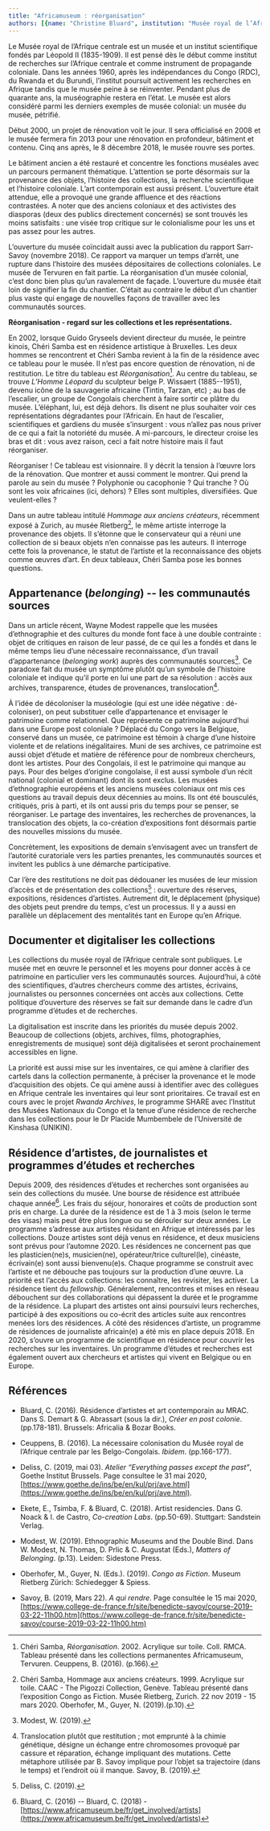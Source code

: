 ```yaml
---
title: "Africamuseum : réorganisation"
authors: [{name: "Christine Bluard", institution: "Musée royal de l’Afrique centrale (Africamuseum) – Tervuren, Belgique"}]
---
```


Le Musée royal de l’Afrique centrale est un musée et un institut
scientifique fondés par Léopold II (1835-1909). Il est pensé dès le
début comme institut de recherches sur l’Afrique centrale et comme
instrument de propagande coloniale. Dans les années 1960, après les
indépendances du Congo (RDC), du Rwanda et du Burundi, l’institut
poursuit activement les recherches en Afrique tandis que le musée peine
à se réinventer. Pendant plus de quarante ans, la muséographie restera
en l’état. Le musée est alors considéré parmi les derniers exemples de
musée colonial: un musée du musée, pétrifié.

Début 2000, un projet de rénovation voit le jour. Il sera officialisé en
2008 et le musée fermera fin 2013 pour une rénovation en profondeur,
bâtiment et contenu. Cinq ans après, le 8 décembre 2018, le musée rouvre
ses portes.

Le bâtiment ancien a été restauré et concentre les fonctions muséales
avec un parcours permanent thématique. L’attention se porte désormais
sur la provenance des objets, l’histoire des collections, la recherche
scientifique et l’histoire coloniale. L’art contemporain est aussi
présent. L’ouverture était attendue, elle a provoqué une grande
affluence et des réactions contrastées. A noter que des anciens
coloniaux et des activistes des diasporas (deux des publics directement
concernés) se sont trouvés les moins satisfaits : une visée trop
critique sur le colonialisme pour les uns et pas assez pour les autres.

L’ouverture du musée coïncidait aussi avec la publication du rapport
Sarr-Savoy (novembre 2018). Ce rapport va marquer un temps d’arrêt, une
rupture dans l’histoire des musées dépositaires de collections
coloniales. Le musée de Tervuren en fait partie. La réorganisation d’un
musée colonial, c’est donc bien plus qu’un ravalement de façade.
L’ouverture du musée était loin de signifier la fin du chantier. C’était
au contraire le début d’un chantier plus vaste qui engage de nouvelles
façons de travailler avec les communautés sources.

**Réorganisation - regard sur les collections et les représentations.**

En 2002, lorsque Guido Gryseels devient directeur du musée, le peintre
kinois, Chéri Samba est en résidence artistique à Bruxelles. Les deux
hommes se rencontrent et Chéri Samba revient à la fin de la résidence
avec ce tableau pour le musée. Il n’est pas encore question de
rénovation, ni de restitution. Le titre du tableau
est *Réorganisation*[^1]. Au centre du tableau, se trouve *L’Homme
Léopard* du sculpteur belge P. Wissaert (1885--1951), devenu icône de la
sauvagerie africaine (Tintin, Tarzan, etc) ; au bas de l’escalier, un
groupe de Congolais cherchent à faire sortir ce plâtre du musée.
L’éléphant, lui, est déjà dehors. Ils disent ne plus souhaiter voir ces
représentations dégradantes pour l’Africain. En haut de l’escalier,
scientifiques et gardiens du musée s’insurgent : vous n’allez pas nous
priver de ce qui a fait la notoriété du musée. A mi-parcours, le
directeur croise les bras et dit : vous avez raison, ceci a fait notre
histoire mais il faut réorganiser.

Réorganiser ! Ce tableau est visionnaire. Il y décrit la tension à
l’œuvre lors de la rénovation. Que montrer et aussi comment le montrer.
Qui prend la parole au sein du musée ? Polyphonie ou cacophonie ? Qui
tranche ? Où sont les voix africaines (ici, dehors) ? Elles sont
multiples, diversifiées. Que veulent-elles ?

Dans un autre tableau intitulé *Hommage aux anciens créateurs*,
récemment exposé à Zurich, au musée Rietberg[^2], le même artiste
interroge la provenance des objets. Il s’étonne que le conservateur qui
a réuni une collection de si beaux objets n’en connaisse pas les
auteurs. Il interroge cette fois la provenance, le statut de l’artiste
et la reconnaissance des objets comme œuvres d’art. En deux tableaux,
Chéri Samba pose les bonnes questions.

## Appartenance (*belonging*) -- les communautés sources

Dans un article récent, Wayne Modest rappelle que les musées
d’ethnographie et des cultures du monde font face à une double
contrainte : objet de critiques en raison de leur passé, de ce qui les a
fondés et dans le même temps lieu d’une nécessaire reconnaissance, d’un
travail d’appartenance (*belonging work*) auprès des communautés
sources[^3]. Ce paradoxe fait du musée un symptôme plutôt qu’un symbole
de l’histoire coloniale et indique qu’il porte en lui une part de sa
résolution : accès aux archives, transparence, études de provenances,
translocation[^4].

À l’idée de décoloniser la muséologie (qui est une idée négative :
dé-coloniser), on peut substituer celle d’appartenance et envisager le
patrimoine comme relationnel. Que représente ce patrimoine aujourd’hui
dans une Europe post coloniale ? Déplacé du Congo vers la Belgique,
conservé dans un musée, ce patrimoine est témoin à charge d’une histoire
violente et de relations inégalitaires. Muni de ses archives, ce
patrimoine est aussi objet d’étude et matière de référence pour de
nombreux chercheurs, dont les artistes. Pour des Congolais, il est le
patrimoine qui manque au pays. Pour des belges d’origine congolaise, il
est aussi symbole d’un récit national (colonial et dominant) dont ils
sont exclus. Les musées d’ethnographie européens et les anciens musées
coloniaux ont mis ces questions au travail depuis deux décennies au
moins. Ils ont été bousculés, critiqués, pris à parti, et ils ont aussi
pris du temps pour se penser, se réorganiser. Le partage des
inventaires, les recherches de provenances, la translocation des objets,
la co-création d’expositions font désormais partie des nouvelles
missions du musée.

Concrètement, les expositions de demain s’envisagent avec un transfert
de l’autorité curatoriale vers les parties prenantes, les communautés
sources et invitent les publics à une démarche participative.

Car l’ère des restitutions ne doit pas dédouaner les musées de leur
mission d’accès et de présentation des collections[^5] : ouverture des
réserves, expositions, résidences d’artistes. Autrement dit, le
déplacement (physique) des objets peut prendre du temps, c’est un
processus. Il y a aussi en parallèle un déplacement des mentalités tant
en Europe qu’en Afrique.

## Documenter et digitaliser les collections

Les collections du musée royal de l’Afrique centrale sont publiques. Le
musée met en œuvre le personnel et les moyens pour donner accès à ce
patrimoine en particulier vers les communautés sources. Aujourd’hui, à
côté des scientifiques, d’autres chercheurs comme des artistes,
écrivains, journalistes ou personnes concernées ont accès aux
collections. Cette politique d’ouverture des réserves se fait sur
demande dans le cadre d’un programme d’études et de recherches.

La digitalisation est inscrite dans les priorités du musée depuis 2002.
Beaucoup de collections (objets, archives, films, photographies,
enregistrements de musique) sont déjà digitalisées et seront
prochainement accessibles en ligne.

La priorité est aussi mise sur les inventaires, ce qui amène à clarifier
des cartels dans la collection permanente, à préciser la provenance et
le mode d’acquisition des objets. Ce qui amène aussi à identifier avec
des collègues en Afrique centrale les inventaires qui leur sont
prioritaires. Ce travail est en cours avec le projet *Rwanda Archives*,
le programme SHARE avec l’Institut des Musées Nationaux du Congo et la
tenue d’une résidence de recherche dans les collections pour le Dr
Placide Mumbembele de l’Université de Kinshasa (UNIKIN).

## Résidence d’artistes, de journalistes et programmes d’études et recherches

Depuis 2009, des résidences d’études et recherches sont organisées au
sein des collections du musée. Une bourse de résidence est attribuée
chaque année[^6]. Les frais du séjour, honoraires et coûts de production
sont pris en charge. La durée de la résidence est de 1 à 3 mois (selon
le terme des visas) mais peut être plus longue ou se dérouler sur deux
années. Le programme s’adresse aux artistes résidant en Afrique et
intéressés par les collections. Douze artistes sont déjà venus en
résidence, et deux musiciens sont prévus pour l’automne 2020. Les
résidences ne concernent pas que les plasticien(ne)s, musicien(ne),
opérateur/trice culturel(le), cinéaste, écrivain(e) sont aussi
bienvenu(e)s. Chaque programme se construit avec l’artiste et ne
débouche pas toujours sur la production d’une œuvre. La priorité est
l’accès aux collections: les connaître, les revisiter, les activer. La
résidence tient du *fellowship*. Généralement, rencontres et mises en
réseau débouchent sur des collaborations qui dépassent la durée et le
programme de la résidence. La plupart des artistes ont ainsi poursuivi
leurs recherches, participé à des expositions ou co-écrit des articles
suite aux rencontres menées lors des résidences. A côté des résidences
d’artiste, un programme de résidences de journaliste africain(e) a été
mis en place depuis 2018. En 2020, s’ouvre un programme de scientifique
en résidence pour couvrir les recherches sur les inventaires. Un
programme d’études et recherches est également ouvert aux chercheurs et
artistes qui vivent en Belgique ou en Europe.

## Références

- Bluard, C. (2016). Résidence d’artistes et art contemporain au MRAC.
  Dans S. Demart & G. Abrassart (sous la dir.), *Créer en post colonie*.
  (pp.178-181). Brussels: Africalia & Bozar Books.
- Ceuppens, B. (2016). La nécessaire colonisation du Musée royal de
  l’Afrique centrale par les Belgo-Congolais. *Ibidem*. (pp.166-177).

- Deliss, C. (2019, mai 03). *Atelier “Everything passes except the
  past”*, Goethe Institut Brussels. Page consultee le 31 mai 2020,
  [https://www.goethe.de/ins/be/en/kul/prj/ave.html](https://www.goethe.de/ins/be/en/kul/prj/ave.html).

- Ekete, E., Tsimba, F. & Bluard, C. (2018). Artist residencies. Dans G.
  Noack & I. de Castro, *Co-creation Labs*. (pp.50-69). Stuttgart:
  Sandstein Verlag.

- Modest, W. (2019). Ethnographic Museums and the Double Bind. Dans W.
  Modest, N. Thomas, D. Prlic & C. Augustat (Eds.), *Matters of
  Belonging*. (p.13). Leiden: Sidestone Press.

- Oberhofer, M., Guyer, N. (Eds.). (2019). *Congo as Fiction*. Museum
  Rietberg Zürich: Schiedegger & Spiess.
- Savoy, B. (2019, Mars 22). *A qui rendre*. Page consultée le 15 mai
  2020,
  [https://www.college-de-france.fr/site/benedicte-savoy/course-2019-03-22-11h00.htm](https://www.college-de-france.fr/site/benedicte-savoy/course-2019-03-22-11h00.htm)

[^1]: Chéri Samba, *Réorganisation*. 2002. Acrylique sur toile. Coll. RMCA. Tableau présenté dans les collections permanentes Africamuseum, Tervuren. Ceuppens, B. (2016). (p.166).

[^2]: Chéri Samba, Hommage aux anciens créateurs. 1999. Acrylique sur toile. CAAC - The Pigozzi Collection, Genève. Tableau présenté dans l’exposition Congo as Fiction. Musée Rietberg, Zurich. 22 nov 2019 - 15 mars 2020. Oberhofer, M., Guyer, N. (2019).(p.10).

[^3]: Modest, W. (2019).

[^4]: Translocation plutôt que restitution ; mot emprunté à la chimie génétique, désigne un échange entre chromosomes provoqué par cassure et réparation, échange impliquant des mutations. Cette métaphore utilisée par B. Savoy implique pour l’objet sa trajectoire (dans le temps) et l’endroit où il manque. Savoy, B. (2019).

[^5]: Deliss, C. (2019).

[^6]: Bluard, C. (2016) -- Bluard, C. (2018) - [https://www.africamuseum.be/fr/get_involved/artists](https://www.africamuseum.be/fr/get_involved/artists)
